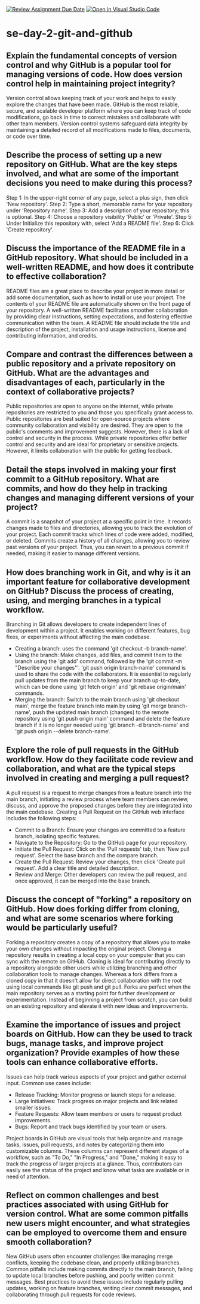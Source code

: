 [![Review Assignment Due Date](https://classroom.github.com/assets/deadline-readme-button-22041afd0340ce965d47ae6ef1cefeee28c7c493a6346c4f15d667ab976d596c.svg)](https://classroom.github.com/a/8wgCKhpZ)
[![Open in Visual Studio Code](https://classroom.github.com/assets/open-in-vscode-2e0aaae1b6195c2367325f4f02e2d04e9abb55f0b24a779b69b11b9e10269abc.svg)](https://classroom.github.com/online_ide?assignment_repo_id=15851958&assignment_repo_type=AssignmentRepo)
# se-day-2-git-and-github
## Explain the fundamental concepts of version control and why GitHub is a popular tool for managing versions of code. How does version control help in maintaining project integrity?
Version control allows keeping track of your work and helps to easily explore the changes that have been made. GitHub is the most reliable, secure, and scalable developer platform where you can keep track of code modifications, go back in time to correct mistakes and collaborate with other team members. Version control systems safeguard data integrity by maintaining a detailed record of all modifications made to files, documents, or code over time.

## Describe the process of setting up a new repository on GitHub. What are the key steps involved, and what are some of the important decisions you need to make during this process?
Step 1: In the upper-right corner of any page, select a plus sign, then click 'New repository'.
Step 2: Type a short, memorable name for your repository under 'Repository name'.
Step 3: Add a description of your repository; this is optional.
Step 4: Choose a repository visibility 'Public' or 'Private'. 
Step 5: Under Initialize this repository with, select 'Add a README file'.
Step 6: Click 'Create repository'.

## Discuss the importance of the README file in a GitHub repository. What should be included in a well-written README, and how does it contribute to effective collaboration?
README files are a great place to describe your project in more detail or add some documentation, such as how to install or use your project. The contents of your README file are automatically shown on the front page of your repository. A well-written README facilitates smoother collaboration by providing clear instructions, setting expectations, and fostering effective communication within the team. A README file should include the title and description of the project, installation and usage instructions, license and contributing information, and credits.

## Compare and contrast the differences between a public repository and a private repository on GitHub. What are the advantages and disadvantages of each, particularly in the context of collaborative projects?
Public repositories are open to anyone on the internet, while private repositories are restricted to you and those you specifically grant access to. Public repositories are best suited for open-source projects where community collaboration and visibility are desired. They are open to the public's comments and improvement suggests. However, there is a lack of control and security in the process. While private repositories offer better control and security and are ideal for proprietary or sensitive projects. However, it limits collaboration with the public for getting feedback.

## Detail the steps involved in making your first commit to a GitHub repository. What are commits, and how do they help in tracking changes and managing different versions of your project?
A commit is a snapshot of your project at a specific point in time. It records changes made to files and directories, allowing you to track the evolution of your project. Each commit tracks which lines of code were added, modified, or deleted. Commits create a history of all changes, allowing you to review past versions of your project. Thus, you can revert to a previous commit if needed, making it easier to manage different versions. 

## How does branching work in Git, and why is it an important feature for collaborative development on GitHub? Discuss the process of creating, using, and merging branches in a typical workflow.
Branching in Git allows developers to create independent lines of development within a project. It enables working on different features, bug fixes, or experiments without affecting the main codebase. 
- Creating a branch: uses the command 'git checkout -b branch-name'.
- Using the branch: Make changes, add files, and commit them to the branch using the 'git add' command, followed by the 'git commit -m "Describe your changes"'. 'git push origin branch-name' command is used to share the code with the collaborators. It is essential to regularly pull updates from the main branch to keep your branch up-to-date, which can be done using 'git fetch origin' and 'git rebase origin/main' commands.
- Merging the branch: Switch to the main branch using 'git checkout main', merge the feature branch into main by using 'git merge branch-name', push the updated main branch (changes) to the remote repository using 'git push origin main' command and delete the feature branch if it is no longer needed using 'git branch -d branch-name' and 'git push origin --delete branch-name'.

## Explore the role of pull requests in the GitHub workflow. How do they facilitate code review and collaboration, and what are the typical steps involved in creating and merging a pull request?
A pull request is a request to merge changes from a feature branch into the main branch, initiating a review process where team members can review, discuss, and approve the proposed changes before they are integrated into the main codebase. Creating a Pull Request on the GitHub web interface includes the following steps:
- Commit to a Branch: Ensure your changes are committed to a feature branch, isolating specific features.
- Navigate to the Repository: Go to the GitHub page for your repository.
- Initiate the Pull Request: Click on the 'Pull requests' tab, then 'New pull request'. Select the base branch and the compare branch.
- Create the Pull Request: Review your changes, then click 'Create pull request'. Add a clear title and detailed description.
- Review and Merge: Other developers can review the pull request, and once approved, it can be merged into the base branch.

## Discuss the concept of "forking" a repository on GitHub. How does forking differ from cloning, and what are some scenarios where forking would be particularly useful?
Forking a repository creates a copy of a repository that allows you to make your own changes without impacting the original project. Cloning a repository results in creating a local copy on your computer that you can sync with the remote on GitHub. Cloning is ideal for contributing directly to a repository alongside other users while utilizing branching and other collaboration tools to manage changes. Whereas a fork differs from a cloned copy in that it doesn't allow for direct collaboration with the root using local commands like git push and git pull. Forks are perfect when the main repository serves as a starting point for further development or experimentation. Instead of beginning a project from scratch, you can build on an existing repository and elevate it with new ideas and improvements.

## Examine the importance of issues and project boards on GitHub. How can they be used to track bugs, manage tasks, and improve project organization? Provide examples of how these tools can enhance collaborative efforts.
Issues can help track various aspects of your project and gather external input. Common use cases include:
- Release Tracking: Monitor progress or launch steps for a release.
- Large Initiatives: Track progress on major projects and link related smaller issues.
- Feature Requests: Allow team members or users to request product improvements.
- Bugs: Report and track bugs identified by your team or users.
  
Project boards in GitHub are visual tools that help organize and manage tasks, issues, pull requests, and notes by categorizing them into customizable columns. These columns can represent different stages of a workflow, such as "To Do," "In Progress," and "Done," making it easy to track the progress of larger projects at a glance. Thus, contributors can easily see the status of the project and know what tasks are available or in need of attention.

## Reflect on common challenges and best practices associated with using GitHub for version control. What are some common pitfalls new users might encounter, and what strategies can be employed to overcome them and ensure smooth collaboration?
New GitHub users often encounter challenges like managing merge conflicts, keeping the codebase clean, and properly utilizing branches. Common pitfalls include making commits directly to the main branch, failing to update local branches before pushing, and poorly written commit messages. Best practices to avoid these issues include regularly pulling updates, working on feature branches, writing clear commit messages, and collaborating through pull requests for code reviews.
